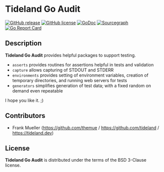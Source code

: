 # Tideland Go Audit

[![GitHub release](https://img.shields.io/github/release/tideland/go-audit.svg)](https://github.com/tideland/go-audit)
[![GitHub license](https://img.shields.io/badge/license-New%20BSD-blue.svg)](https://raw.githubusercontent.com/tideland/go-audit/master/LICENSE)
[![GoDoc](https://godoc.org/tideland.dev/go/audit?status.svg)](https://godoc.org/tideland.dev/go/audit)
[![Sourcegraph](https://sourcegraph.com/github.com/tideland/go-audit/-/badge.svg)](https://sourcegraph.com/github.com/tideland/go-audit?badge)
[![Go Report Card](https://goreportcard.com/badge/github.com/tideland/go-audit)](https://goreportcard.com/report/tideland.dev/go/audit)

## Description

**Tideland Go Audit** provides helpful packages to support testing.

* `asserts` provides routines for assertions helpful in tests and validation
* `capture` allows capturing of STDOUT and STDERR
* `environments` provides setting of environment variables, creation of temporary directories, and running web servers for tests
* `generators` simplifies generation of test data; with a fixed random on demand even repeatable

I hope you like it. ;)

## Contributors

- Frank Mueller (https://github.com/themue / https://github.com/tideland / https://tideland.dev)

## License

**Tideland Go Audit** is distributed under the terms of the BSD 3-Clause license.
